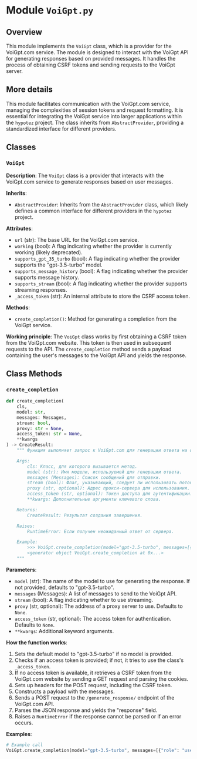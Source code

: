 # Module `VoiGpt.py`

## Overview

This module implements the `VoiGpt` class, which is a provider for the VoiGpt.com service. The module is designed to interact with the VoiGpt API for generating responses based on provided messages. It handles the process of obtaining CSRF tokens and sending requests to the VoiGpt server.

## More details

This module facilitates communication with the VoiGpt.com service, managing the complexities of session tokens and request formatting. It is essential for integrating the VoiGpt service into larger applications within the `hypotez` project. The class inherits from `AbstractProvider`, providing a standardized interface for different providers.

## Classes

### `VoiGpt`

**Description**:
The `VoiGpt` class is a provider that interacts with the VoiGpt.com service to generate responses based on user messages.

**Inherits**:
- `AbstractProvider`: Inherits from the `AbstractProvider` class, which likely defines a common interface for different providers in the `hypotez` project.

**Attributes**:
- `url` (str): The base URL for the VoiGpt.com service.
- `working` (bool): A flag indicating whether the provider is currently working (likely deprecated).
- `supports_gpt_35_turbo` (bool): A flag indicating whether the provider supports the "gpt-3.5-turbo" model.
- `supports_message_history` (bool): A flag indicating whether the provider supports message history.
- `supports_stream` (bool): A flag indicating whether the provider supports streaming responses.
- `_access_token` (str): An internal attribute to store the CSRF access token.

**Methods**:
- `create_completion()`: Method for generating a completion from the VoiGpt service.

**Working principle**:
The `VoiGpt` class works by first obtaining a CSRF token from the VoiGpt.com website. This token is then used in subsequent requests to the API. The `create_completion` method sends a payload containing the user's messages to the VoiGpt API and yields the response.

## Class Methods

### `create_completion`

```python
def create_completion(
    cls,
    model: str,
    messages: Messages,
    stream: bool,
    proxy: str = None,
    access_token: str = None,
    **kwargs
) -> CreateResult:
    """ Функция выполняет запрос к VoiGpt.com для генерации ответа на основе предоставленных сообщений.

    Args:
        cls: Класс, для которого вызывается метод.
        model (str): Имя модели, используемой для генерации ответа.
        messages (Messages): Список сообщений для отправки.
        stream (bool): Флаг, указывающий, следует ли использовать потоковую передачу.
        proxy (str, optional): Адрес прокси-сервера для использования. По умолчанию `None`.
        access_token (str, optional): Токен доступа для аутентификации. По умолчанию `None`.
        **kwargs: Дополнительные аргументы ключевого слова.

    Returns:
        CreateResult: Результат создания завершения.

    Raises:
        RuntimeError: Если получен неожиданный ответ от сервера.

    Example:
        >>> VoiGpt.create_completion(model="gpt-3.5-turbo", messages=[{"role": "user", "content": "Hello"}], stream=False)
        <generator object VoiGpt.create_completion at 0x...>
    """
```

**Parameters**:
- `model` (str): The name of the model to use for generating the response. If not provided, defaults to "gpt-3.5-turbo".
- `messages` (Messages): A list of messages to send to the VoiGpt API.
- `stream` (bool): A flag indicating whether to use streaming.
- `proxy` (str, optional): The address of a proxy server to use. Defaults to `None`.
- `access_token` (str, optional): The access token for authentication. Defaults to `None`.
- `**kwargs`: Additional keyword arguments.

**How the function works**:
1. Sets the default model to "gpt-3.5-turbo" if no model is provided.
2. Checks if an access token is provided; if not, it tries to use the class's `_access_token`.
3. If no access token is available, it retrieves a CSRF token from the VoiGpt.com website by sending a GET request and parsing the cookies.
4. Sets up headers for the POST request, including the CSRF token.
5. Constructs a payload with the messages.
6. Sends a POST request to the `/generate_response/` endpoint of the VoiGpt.com API.
7. Parses the JSON response and yields the "response" field.
8. Raises a `RuntimeError` if the response cannot be parsed or if an error occurs.

**Examples**:

```python
# Example call
VoiGpt.create_completion(model="gpt-3.5-turbo", messages=[{"role": "user", "content": "Hello"}], stream=False)